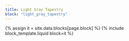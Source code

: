 ```yaml
---
title: Light Gray Tapestry
block: "light_gray_tapestry"
---
```


{% assign it = site.data.blocks[page.block] %}
{% include block_template.liquid block=it %}

